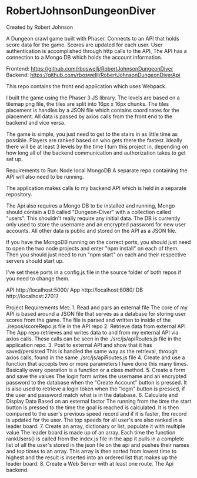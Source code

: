 # RobertJohnsonDungeonDiver

Created by Robert Johnson

A Dungeon crawl game built with Phaser.
Connects to an API that holds score data for the game.
Scores are updated for each user.
User authentication is accomplished through http calls to the API,
The API has a connection to a Mongo DB which holds the account information.

Frontend:
https://github.com/rboswellj/RobertJohnsonDungeonDiver
Backend:
https://github.com/rboswellj/RobertJohnsonDungeonDiverApi

This repo contains the front end application which uses Webpack.

I built the game using the Phaser 3 JS library.
The levels are based on a tilemap png file, the tiles are split into 16px x 16px chunks.
The tiles placement is handles by a JSON file which contains coordinates for the placement.
All data is passed by axios calls from the front end to the backend and vice versa.

The game is simple, you just need to get to the stairs in as little time as possible.
Players are ranked based on who gets there the fastest. Ideally there will be at least 3 levels
by the time I turn this project in, depending on how long all of the backend communication and
authorization takes to get set up.

Requirements to Run:
Node
local MongoDB
A separate repo containing the API will also need to be running.

The application makes calls to my backend API which is held in a separate repository.

The Api also requires a Mongo DB to be installed and running, 
Mongo should contain a DB called "Dungeon-Diver" with a collection called "users".
This shouldn't really require any initial data. 
The DB is currently only used to store the username and an encrypted password
for new user accounts. All other data is public and stored on the API as a JSON file.

If you have the MongoDB running on the correct ports, you should just need to open the two node projects and
enter "npm install" on each of them. 
Then you should just need to run "npm start" on each and their respective servers should start up.

I've set these ports in a config.js file in the source folder of both repos if you need to change them.

API http://localhost:5000/
App http://localhost:8080/
DB http://localhost:27017


Project Requirements Met:
    1. Read and pars an external file
        The core of my API is based around a JSON file that serves as a database for storing user scores from the game.
        The file is parsed and written to inside of the ./repos/scoreRepo.js file in the API repo
    2. Retrieve data from external API
        The App repo retrieves and writes data to and from my external API via axios calls. These calls can be seen
        in the ./src/js/apiRoutes.js file in the application repo.
    3. Post to external API and show that it has saved/persisted
        This is handled the same way as the retrieval, through axios calls, found in the same ./src/js/apiRoutes.js file
    4. Create and use a function that accepts two or more parameters
        I have done this many times. Basically every operation is a function or a class method.
    5. Create a form and save the values
        The login form writes the username and an encrypted password to the database when the "Create Account" button
        is pressed. It is also used to retrieve a login token when the "login" button is pressed, if the user and password
        match what is in the database.
    6. Calculate and Display Data Based on an external factor
        The running from the time the start button is pressed to the time the goal is reached is calculated. It is then
        compared to the user's previous speed record and if it is faster, the record is updated for the user. The top 
        speeds for all user's are also ranked in a leader board.
    7. Create an array, dictionary or list, populate it with multiple value
        The leader board is made up of an array. Each time the function rankUsers() is called from the index.js file in the app
        it pulls in a complete list of all the user's stored in the json file on the api and pushes their names and top times to
        an array. This array is then sorted from lowest time to highest and the result is inserted into an ordered list that makes
        up the leader board.
    8. Create a Web Server with at least one route.
        The Api backend.
    
    
    




